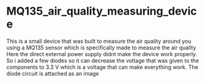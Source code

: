 # MQ135_air_quality_measuring_device
This is a small device that was built to measure the air quality around you using a MQ135 sensor which is specifically made to measure the air quality
Here the direct external power supply didnt make the device work properly. So i added a few diodes so it can decrease the voltage that was given to the components to 3.3 V which is a voltage that can make everything work.
The diode circuit is attached as an image
